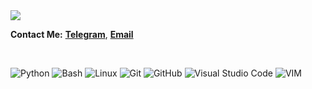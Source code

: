 <img src="https://media.giphy.com/media/WUlplcMpOCEmTGBtBW/giphy.gif"/>

**Contact Me:**
[**Telegram**](https://t.me/SinaMobasheri/),
[**Email**](mailto:sinamobasheri@outlook.com)

<br/>

![Python](https://img.shields.io/badge/Python-4B8BBE?style=for-the-badge&logo=python&logoColor=white)
![Bash](https://img.shields.io/badge/BASH-293137?style=for-the-badge&logo=gnubash&logoColor=white)
![Linux](https://img.shields.io/badge/Linux-FFD133?style=for-the-badge&logo=linux&logoColor=black)
![Git](https://img.shields.io/badge/git-f34f29?style=for-the-badge&logo=git&logoColor=white)
![GitHub](https://img.shields.io/badge/github-333333?style=for-the-badge&logo=github&logoColor=white)
![Visual Studio Code](https://img.shields.io/badge/Visual_Studio_Code-0078d7?style=for-the-badge&logo=visual%20studio%20code&logoColor=white)
![VIM](https://img.shields.io/badge/VIM-11AB00?&style=for-the-badge&logo=vim&logoColor=white)
